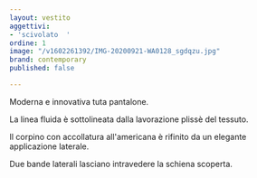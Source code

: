 ```yaml
---
layout: vestito
aggettivi:
- 'scivolato  '
ordine: 1
image: "/v1602261392/IMG-20200921-WA0128_sgdqzu.jpg"
brand: contemporary
published: false

---
```

Moderna e innovativa tuta pantalone.

La linea fluida è sottolineata dalla lavorazione plissè del tessuto.

Il corpino con accollatura all'americana è rifinito da un elegante applicazione laterale.

Due bande laterali lasciano intravedere la schiena scoperta.